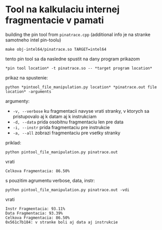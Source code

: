 # Tool na kalkulaciu internej fragmentacie v pamati

building the pin tool from `pinatrace.cpp` (additional info je na stranke samotneho intel pin-toolu)
```
make obj-intel64/pinatrace.so TARGET=intel64
```
tento pin tool sa da nasledne spustit na dany program prikazom

`
*pin tool location* -t pinatrace.so -- *target program location*
`

prikaz na spustenie:

`
python *pintool_file_manipulation.py location* *pinatrace.out file location* -arguments
`

argumenty:
- `-v, --verbose` ku fragmentacii navyse vrati stranky, v ktorych sa pristupovalo aj k datam aj k instrukciam
- `-d, --data` prida osobitnu fragmentaciu len pre data
- `-i, --instr` prida fragmentaciu pre instrukcie
- `-a, --all` zobrazi fragmentaciu pre vsetky stranky

priklad:

```
python pintool_file_manipulation.py pinatrace.out
```

vrati

```
Celkova Fragmentacia: 86.50%
```

s pouzitim agrumentu verbose, data, instr:

```
python pintool_file_manipulation.py pinatrace.out -vdi
```

vrati

```
Instr Fragmentacia: 93.11%
Data Fragmentacia: 93.39%
Celkova Fragmentacia: 86.50%
0x561c7b184: v stranke boli aj data aj instrukcie
```
